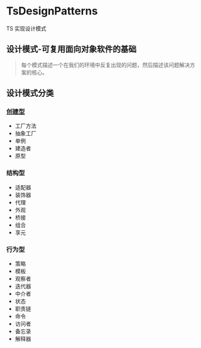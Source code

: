 # TsDesignPatterns

TS 实现设计模式

## 设计模式-可复用面向对象软件的基础

> 每个模式描述一个在我们的环境中反复出现的问题，然后描述该问题解决方案的核心。

## 设计模式分类

### [创建型](./src/creational/README.md)

- 工厂方法
- 抽象工厂
- 单例
- 建造者
- 原型

### 结构型

- 适配器
- 装饰器
- 代理
- 外观
- 桥接
- 组合
- 享元

### 行为型

- 策略
- 模板
- 观察者
- 迭代器
- 中介者
- 状态
- 职责链
- 命令
- 访问者
- 备忘录
- 解释器
